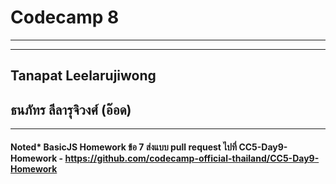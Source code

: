 # Codecamp 8
____
___
## Tanapat Leelarujiwong
## ธนภัทร ลีลารุจิวงศ์ (อ๊อด)
____

#### Noted* BasicJS Homework ข้อ 7 ส่งแบบ pull request ไปที่ CC5-Day9-Homework - https://github.com/codecamp-official-thailand/CC5-Day9-Homework